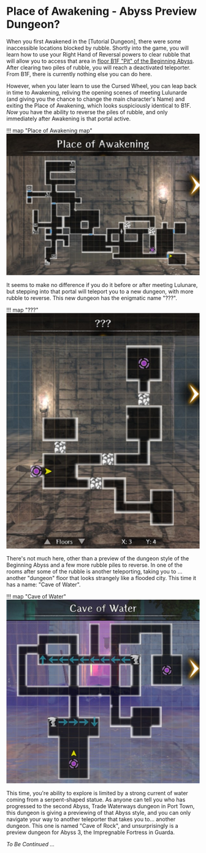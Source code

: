 # Place of Awakening - Abyss Preview Dungeon?

When you first Awakened in the [Tutorial Dungeon], there were some inaccessible locations blocked by rubble.  Shortly into the game, you will learn how to use your Right Hand of Reversal powers to clear rubble that will allow you to access that area in [floor B1F "Pit" of the Beginning Abyss](./maps.md).  After clearing two piles of rubble, you will reach a deactivated teleporter.  From B1F, there is currently nothing else you can do here. 

However, when you later learn to use the Cursed Wheel, you can leap back in time to Awakening, reliving the opening scenes of meeting Lulunarde (and giving you the chance to change the main character's Name) and exiting the Place of Awakening, which looks suspiciously identical to B1F.  *Now* you have the ability to reverse the piles of rubble, and only immediately after Awakening is that portal active.

!!! map "Place of Awakening map"
    ![Place of Awakening map](../0-introduction/img/place-of-awakening.jpg)

It seems to make no difference if you do it before or after meeting Lulunare, but stepping into that portal will teleport you to a new dungeon, with more rubble to reverse.  This new dungeon has the enigmatic name "???".  

!!! map "???"
    ![???](./img/question-question-question-map.jpg)

There's not much here, other than a preview of the dungeon style of the Beginning Abyss and a few more rubble piles to reverse.  In one of the rooms after some of the rubble is another teleporting, taking you to ...  another "dungeon" floor that looks strangely like a flooded city.  This time it has a name:  "Cave of Water".  

!!! map "Cave of Water"
    ![???](./img/cave-of-water-map.jpg)

This time, you're ability to explore is limited by a strong current of water coming from a serpent-shaped statue.  As anyone can tell you who has progressed to the second Abyss, Trade Waterways dungeon in Port Town, this dungeon is giving a previewing of that Abyss style, and you can only navigate your way to another teleporter that takes you to...  another dungeon.  This one is named "Cave of Rock", and unsurprisingly is a preview dungeon for Abyss 3, the Impregnable Fortress in Guarda.  

<!--
NOTE:  Could add game screenshots of performing the reversal actions

!!! map "A3previewmapName"
    ![???](./img/a3-preview-map.jpg)

You cannot progress through this floor until you learn another Right Hand of Reversal skill - the ability to activate Golems (making them move out of your way).  Doing so allows you to find yet another teleporter, taking you to the preview dungeon for Abyss 4.  This 

!!! map "A4previewmapName"
    ![???](./img/a4-preview-map.jpg)

-->

*To Be Continued ...*
